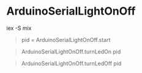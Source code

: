ArduinoSerialLightOnOff
=======================

iex -S mix


> pid = ArduinoSerialLightOnOff.start

> ArduinoSerialLightOnOff.turnLedOn pid

> ArduinoSerialLightOnOff.turnLedOff pid
